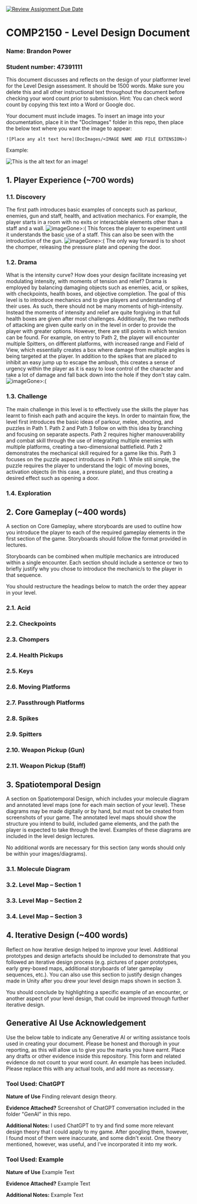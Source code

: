 
[![Review Assignment Due Date](https://classroom.github.com/assets/deadline-readme-button-24ddc0f5d75046c5622901739e7c5dd533143b0c8e959d652212380cedb1ea36.svg)](https://classroom.github.com/a/YyUO0xtt)
# COMP2150  - Level Design Document
### Name: Brandon Power
### Student number: 47391111 

This document discusses and reflects on the design of your platformer level for the Level Design assessment. It should be 1500 words. Make sure you delete this and all other instructional text throughout the document before checking your word count prior to submission. Hint: You can check word count by copying this text into a Word or Google doc.

Your document must include images. To insert an image into your documentation, place it in the "DocImages" folder in this repo, then place the below text where you want the image to appear:

```
![Place any alt text here](DocImages/<IMAGE NAME AND FILE EXTENSION>)
```

Example:

![This is the alt text for an image!](DocImages/exampleimage.png)

## 1. Player Experience (~700 words)

### 1.1. Discovery
The first path introduces basic examples of concepts such as parkour, enemies, gun and staff, health, and activation mechanics.
For example, the player starts in a room with no exits or interactable elements other than a staff and a wall.
![imageGone>:(](DocImages/IntroduceMelee.png)
This forces the player to experiment until it understands the basic use of a staff.
This can also be seen with the introduction of the gun.
![imageGone>:(](DocImages/IntroduceGun.png)
The only way forward is to shoot the chomper, releasing the pressure plate and opening the door.


### 1.2. Drama
What is the intensity curve? How does your design facilitate increasing yet modulating intensity, with moments of tension and relief? 
Drama is employed by balancing damaging objects such as enemies, acid, or spikes, with checkpoints, health boxes, and objective completion.
The goal of this level is to introduce mechanics and to give players and understanding of their uses. As such, there should not be many moments of high-intensity.
Instead the moments of intensity and relief are quite forgiving in that full health boxes are given after most challenges. Additionally, the two methods of attacking are given quite early on in the level in order to provide the player with greater options.
However, there are still points in which tension can be found. For example, on entry to Path 2, the player will encounter multiple Spitters, on different platforms, with increased range and Field of View, which essentially creates a box where damage from multiple angles is being targeted at the player. In addition to the spikes that are placed to inhibit an easy jump up to escape the ambush, this creates a sense of urgency within the player as it is easy to lose control of the character and take a lot of damage and fall back down into the hole if they don't stay calm.
![imageGone>:(](DocImages/Path2Entry.png) 


### 1.3. Challenge
The main challenge in this level is to effectively use the skills the player has learnt to finish each path and acquire the keys.
In order to maintain flow, the level first introduces the basic ideas of parkour, melee, shooting, and puzzles in Path 1. Path 2 and Path 3 follow on with this idea by branching and focusing on separate aspects.
Path 2 requires higher manouverability and combat skill through the use of integrating multiple enemies with multiple platforms, creating a two-dimensional battlefield. Path 2 demonstrates the mechanical skill required for a game like this.
Path 3 focuses on the puzzle aspect introduces in Path 1. While still simple, the puzzle requires the player to understand the logic of moving boxes, activation objects (in this case, a pressure plate), and thus creating a desired effect such as opening a door.


### 1.4. Exploration



## 2. Core Gameplay (~400 words)
A section on Core Gameplay, where storyboards are used to outline how you introduce the player to each of the required gameplay elements in the first section of the game. Storyboards should follow the format provided in lectures.

Storyboards can be combined when multiple mechanics are introduced within a single encounter. Each section should include a sentence or two to briefly justify why you chose to introduce the mechanic/s to the player in that sequence.

You should restructure the headings below to match the order they appear in your level.

### 2.1. Acid


### 2.2. Checkpoints

### 2.3. Chompers

### 2.4. Health Pickups

### 2.5. Keys

### 2.6. Moving Platforms

### 2.7. Passthrough Platforms

### 2.8. Spikes

### 2.9. Spitters

### 2.10. Weapon Pickup (Gun)

### 2.11. Weapon Pickup (Staff)

## 3. Spatiotemporal Design
A section on Spatiotemporal Design, which includes your molecule diagram and annotated level maps (one for each main section of your level). These diagrams may be made digitally or by hand, but must not be created from screenshots of your game. The annotated level maps should show the structure you intend to build, included game elements, and the path the player is expected to take through the level. Examples of these diagrams are included in the level design lectures.

No additional words are necessary for this section (any words should only be within your images/diagrams).
 
### 3.1. Molecule Diagram

### 3.2. Level Map – Section 1

### 3.3.	Level Map – Section 2

### 3.4.	Level Map – Section 3

## 4. Iterative Design (~400 words)
Reflect on how iterative design helped to improve your level. Additional prototypes and design artefacts should be included to demonstrate that you followed an iterative design process (e.g. pictures of paper prototypes, early grey-boxed maps, additional storyboards of later gameplay sequences, etc.). You can also use this section to justify design changes made in Unity after you drew your level design maps shown in section 3. 

You should conclude by highlighting a specific example of an encounter, or another aspect of your level design, that could be improved through further iterative design.

## Generative AI Use Acknowledgement

Use the below table to indicate any Generative AI or writing assistance tools used in creating your document. Please be honest and thorough in your reporting, as this will allow us to give you the marks you have earnt. Place any drafts or other evidence inside this repository. This form and related evidence do not count to your word count.
An example has been included. Please replace this with any actual tools, and add more as necessary.


### Tool Used: ChatGPT
**Nature of Use** Finding relevant design theory.

**Evidence Attached?** Screenshot of ChatGPT conversation included in the folder "GenAI" in this repo.

**Additional Notes:** I used ChatGPT to try and find some more relevant design theory that I could apply to my game. After googling them, however, I found most of them were inaccurate, and some didn't exist. One theory mentioned, however, was useful, and I've incorporated it into my work.

### Tool Used: Example
**Nature of Use** Example Text

**Evidence Attached?** Example Text

**Additional Notes:** Example Text


